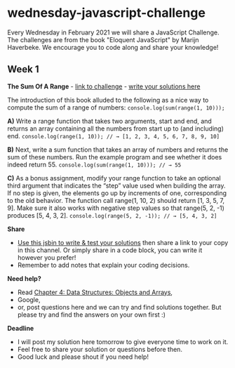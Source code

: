 # wednesday-javascript-challenge

Every Wednesday in February 2021 we will share a JavaScript Challenge. The challenges are from the book "Eloquent JavaScript" by Marijn Haverbeke. We encourage you to code along and share your knowledge!

## Week 1

**The Sum Of A Range** - [link to challenge](https://eloquentjavascript.net/04_data.html#h_TcUD2vzyMe) - [write your solutions here](https://jsbin.com/zufefobuju/edit?js,output)

The introduction of this book alluded to the following as a nice way to compute the sum of a range of numbers:
`console.log(sum(range(1, 10)));`

**A)** Write a range function that takes two arguments, start and end, and returns an array containing all the numbers from start up to (and including) end.
`console.log(range(1, 10)); // → [1, 2, 3, 4, 5, 6, 7, 8, 9, 10]`

**B)** Next, write a sum function that takes an array of numbers and returns the sum of these numbers. Run the example program and see whether it does indeed return 55.
`console.log(sum(range(1, 10))); // → 55`

**C)** As a bonus assignment, modify your range function to take an optional third argument that indicates the “step” value used when building the array. If no step is given, the elements go up by increments of one, corresponding to the old behavior. The function call range(1, 10, 2) should return [1, 3, 5, 7, 9]. Make sure it also works with negative step values so that range(5, 2, -1) produces [5, 4, 3, 2].
`console.log(range(5, 2, -1)); // → [5, 4, 3, 2]`

**Share**

- [Use this jsbin to write & test your solutions](https://jsbin.com/zufefobuju/edit?js,output) then share a link to your copy in this channel. Or simply share in a code block, you can write it however you prefer!
- Remember to add notes that explain your coding decisions.

**Need help?**

- Read [Chapter 4: Data Structures: Objects and Arrays](https://eloquentjavascript.net/04_data.html),
- Google,
- or, post questions here and we can try and find solutions together. But please try and find the answers on your own first :)

**Deadline**

- I will post my solution here tomorrow to give everyone time to work on it.
- Feel free to share your solution or questions before then.
- Good luck and please shout if you need help!
